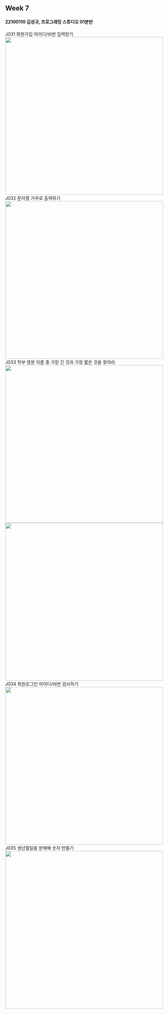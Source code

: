 ## Week 7

#### 22100110 김성규, 프로그래밍 스튜디오 01분반

J031 회원가입 아이디/비번 입력받기 <br> <img src='https://github.com/seon8rx/22100110_KSG_Java/blob/main/src/week7/screenshots/J031.png' width = "500"><br>
J032 문자열 거꾸로 출력하기 <br> <img src='https://github.com/seon8rx/22100110_KSG_Java/blob/main/src/week7/screenshots/J032.png' width = "500"><br>
J033 학부 영문 이름 중 가장 긴 것과 가장 짧은 것을 찾아라 <br> <img src='https://github.com/seon8rx/22100110_KSG_Java/blob/main/src/week7/screenshots/J033-1.png' width = "500"><br>
<img src='https://github.com/seon8rx/22100110_KSG_Java/blob/main/src/week7/screenshots/J033-2.png' width = "500"><br>
J034 회원로그인 아이디/비번 검사하기 <br> <img src='https://github.com/seon8rx/22100110_KSG_Java/blob/main/src/week7/screenshots/J034.png' width = "500"><br>
J035 생년월일을 분해해 숫자 만들기 <br> <img src='https://github.com/seon8rx/22100110_KSG_Java/blob/main/src/week7/screenshots/J035.png' width = "500"><br>